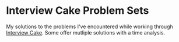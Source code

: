# Interview Cake Problem Sets
My solutions to the problems I've encountered while working through
[Interview Cake](http://www.interviewcake.com). Some offer mutliple solutions with
a time analysis. 
